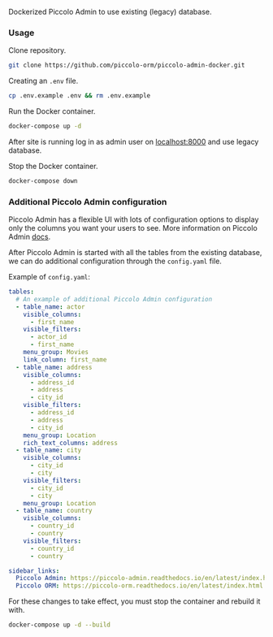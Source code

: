 Dockerized Piccolo Admin to use existing (legacy) database.

### Usage

Clone repository.

```bash
git clone https://github.com/piccolo-orm/piccolo-admin-docker.git
```

Creating an `.env` file.

```bash
cp .env.example .env && rm .env.example
```

Run the Docker container.

```bash
docker-compose up -d
```

After site is running log in as admin user on [localhost:8000](http://localhost:8000) and use legacy database.

Stop the Docker container.

```bash
docker-compose down
```

### Additional Piccolo Admin configuration

Piccolo Admin has a flexible UI with lots of configuration options to display only the columns you want your users to see. More information on Piccolo Admin [docs](https://piccolo-admin.readthedocs.io/en/latest/index.html).

After Piccolo Admin is started with all the tables from the existing database, we can do additional configuration through the `config.yaml` file. 

Example of `config.yaml`:

```yaml
tables:
  # An example of additional Piccolo Admin configuration
  - table_name: actor
    visible_columns:
      - first_name
    visible_filters:
      - actor_id
      - first_name
    menu_group: Movies
    link_column: first_name
  - table_name: address
    visible_columns:
      - address_id
      - address
      - city_id
    visible_filters:
      - address_id
      - address
      - city_id
    menu_group: Location
    rich_text_columns: address
  - table_name: city
    visible_columns:
      - city_id
      - city
    visible_filters:
      - city_id
      - city
    menu_group: Location
  - table_name: country
    visible_columns:
      - country_id
      - country
    visible_filters:
      - country_id
      - country

sidebar_links:
  Piccolo Admin: https://piccolo-admin.readthedocs.io/en/latest/index.html
  Piccolo ORM: https://piccolo-orm.readthedocs.io/en/latest/index.html
```

For these changes to take effect, you must stop the container and rebuild it with.

```bash
docker-compose up -d --build
```